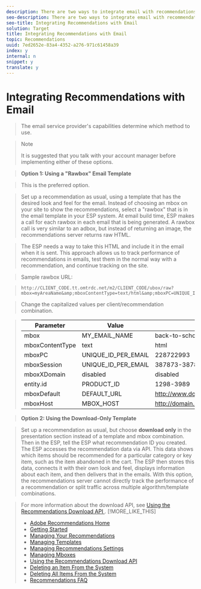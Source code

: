 ```yaml
---
description: There are two ways to integrate email with recommendations.
seo-description: There are two ways to integrate email with recommendations.
seo-title: Integrating Recommendations with Email
solution: Target
title: Integrating Recommendations with Email
topic: Recommendations
uuid: 7ed2652e-83a4-4352-a276-971c61458a39
index: y
internal: n
snippet: y
translate: y
---
```


# Integrating Recommendations with Email


>The email service provider's capabilities determine which method to use. 


>>[!NOTE]
>>
>>It is suggested that you talk with your account manager before implementing either of these options.
>


>**Option 1: Using a "Rawbox" Email Template** 

>This is the preferred option. 

>Set up a recommendation as usual, using a template that has the desired look and feel for the email. Instead of choosing an mbox on your site to show the recommendations, select a "rawbox" that is in the email template in your ESP system. At email build time, ESP makes a call for each rawbox in each email that is being generated. A rawbox call is very similar to an adbox, but instead of returning an image, the recommendations server returns raw HTML. 

>The ESP needs a way to take this HTML and include it in the email when it is sent. This approach allows us to track performance of recommendations in emails, test them in the normal way with a recommendation, and continue tracking on the site. 

>Sample rawbox URL: 

>
>```
>http://CLIENT_CODE.tt.omtrdc.net/m2/CLIENT_CODE/ubox/raw?mbox=myAreaName&amp;mboxContentType=text/html&amp;mboxPC=UNIQUE_ID_PER_EMAIL&amp;mboxSession=UNIQUE_ID_PER_EMAIL&amp;mboxXDomain=disabled&amp;entity.id=productId&amp;mboxDefault=DEFAULT_URL&amp;mboxHost=MBOX_HOST      
>```


>Change the capitalized values per client/recommendation combination. 



>|  Parameter  | Value  | Example  |
>|---|---|---|
>|  mbox  | MY_EMAIL_NAME  | back-to-school-email  |
>|  mboxContentType  | text|html  | text|html  |
>|  mboxPC  | UNIQUE_ID_PER_EMAIL  | 228722993  |
>|  mboxSession  | UNIQUE_ID_PER_EMAIL  | 387873-3878783  |
>|  mboxXDomain  | disabled  | disabled  |
>|  entity.id  | PRODUCT_ID  | 1298-3989  |
>|  mboxDefault  | DEFAULT_URL  | http://www.domain.com/welcome.html  |
>|  mboxHost  | MBOX_HOST  | http://domain.com/  |

>**Option 2: Using the Download-Only Template** 

>Set up a recommendation as usual, but choose **download only** in the presentation section instead of a template and mbox combination. Then in the ESP, tell the ESP what recommendation ID you created. The ESP accesses the recommendation data via API. This data shows which items should be recommended for a particular category or key item, such as the item abandoned in the cart. The ESP then stores this data, connects it with their own look and feel, displays information about each item, and then delivers that in the emails. With this option, the recommendations server cannot directly track the performance of a recommendation or split traffic across multiple algorithm/template combinations. 

>For more information about the download API, see [ Using the Recommendations Download API ](../c_rec_mng_recs/r_Using_the_Recommendations_Download_API.md#reference_09DA9D1AB3884CEC9144C7BDD07AB30A). 
>[!MORE_LIKE_THIS]
>
>* [ Adobe Recommendations Home ](recs_home.md#topic_74F655D8648E4586BCCFD789E60D13CE)
>* [ Getting Started ](c_gettingstarted_recs.md#concept_CCF04F19782145099178353D37517D9E)
>* [ Managing Your Recommendations ](c_rec_mng_recs.md#concept_8BD886F4E0954B46B8EC0EA4626A00E1)
>* [ Managing Templates ](c_Managing_Templates.md#concept_C3A712A99D47406C855955161DB699A1)
>* [ Managing Recommendations Settings ](c_Managing_Recommendations_Settings.md#concept_70257C38F0A74F3E88B1E7ED278A8DB4)
>* [ Managing Mboxes ](c_Managing_Mboxes.md#concept_B2EE9F6FDDD74A5AAAE6D14C263BCDEB)
>* [ Using the Recommendations Download API ](r_Using_the_Recommendations_Download_API.md#reference_09DA9D1AB3884CEC9144C7BDD07AB30A)
>* [ Deleting an Item From the System ](r_Deleting_an_Item_From_the_System.md#reference_9D644188516045E295DD69065118ED2D)
>* [ Deleting All Items From the System ](r_Deleting_All_Items_From_the_System.md#reference_A916F48DE01E41DA81F2C35AF2A5E58F)
>* [ Recommendations FAQ ](r_Recommendations_FAQ.md#reference_72906D385558428C8190721E2E437855)
